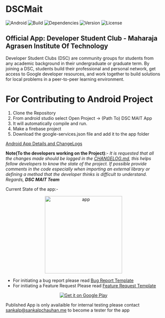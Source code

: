 # DSCMait
![Android](https://img.shields.io/badge/platform-Android-green.svg)
![Build](https://img.shields.io/badge/build-passing-green.svg)
![Dependencies](https://img.shields.io/badge/dependencies-up%20to%20date-green)
![Version](https://img.shields.io/badge/version-v1.0.0alpha-orange)
![License](https://img.shields.io/badge/license-Apache%202.0-blue.svg)

## Official App: Developer Student Club - Maharaja Agrasen Institute Of Technology
Developer Student Clubs (DSC) are community groups for students from any academic background in their undergraduate or graduate term. By joining a DSC, students build their professional and personal network, get access to Google developer resources, and work together to build solutions for local problems in a peer-to-peer learning environment.

# For Contributing to Android Project

1. Clone the Repository
2. From android studio select Open Project -> (Path To) DSC MAIT App
3. It will automatically compile and run.
4. Make a firebase project
5. Download the google-services.json file and add it to the app folder

[Android App Details and ChangeLogs](CHANGELOG.md)

**Note(To the developers working on the Project)**:- _It is requested that all the changes made should be logged in the [CHANGELOG.md](CHANGELOG.md), this helps fellow developers to know the state of the project. If possible provide comments in the code especially when importing an external library or defining a method that the developer thinks is difficult to understand. 
Regards, **DSC MAIT Team**_

Current State of the app:-

 <p align="center">
    <img src="dscmait.gif" width="250" alt="app"/> <br>
    </p>

* For initiating a bug report please read [Bug Report Template](https://github.com/sankalpchauhan-me/DSCMait/blob/master/.github/ISSUE_TEMPLATE/bug_report.md)
* For initiating a Feature Request Please read [Feature Request Template](https://github.com/sankalpchauhan-me/DSCMait/blob/master/.github/ISSUE_TEMPLATE/feature_request.md)

<p align="center">
<a href='https://play.google.com/apps/testing/me.sankalpchauhan.dscmait'><img alt='Get it on Google Play' src='https://play.google.com/intl/en_us/badges/images/generic/en_badge_web_generic.png'/></a>
 
Published App is only availaible for internal testing please contact sankalp@sankalpchauhan.me to become a tester for the app
</p>
